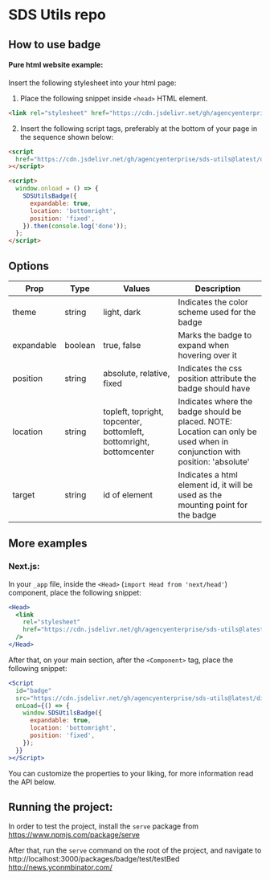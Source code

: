 # SDS Utils repo

## How to use badge

#### Pure html website example:

Insert the following stylesheet into your html page:

1. Place the following snippet inside `<head>` HTML element.

```html
<link rel="stylesheet" href="https://cdn.jsdelivr.net/gh/agencyenterprise/sds-utils@latest/dist/packages/badge/src/lib/badge.css"></link>
```

2. Insert the following script tags, preferably at the bottom of your page in the sequence shown below:

```html
<script
  href="https://cdn.jsdelivr.net/gh/agencyenterprise/sds-utils@latest/dist/packages/badge/src/lib/badge.js"
></script>

<script>
  window.onload = () => {
    SDSUtilsBadge({
      expandable: true,
      location: 'bottomright',
      position: 'fixed',
    }).then(console.log('done'));
  };
</script>
```

## Options

| Prop       | Type    | Values                                                              | Description                                                                                                               |
|------------|---------|---------------------------------------------------------------------|---------------------------------------------------------------------------------------------------------------------------|
| theme      | string  | light, dark                                                         | Indicates the color scheme used for the badge                                                                             |
| expandable | boolean | true, false                                                         | Marks the badge to expand when hovering over it                                                                           |
| position   | string  | absolute, relative, fixed                                           | Indicates the css position attribute the badge should have                                                                |
| location   | string  | topleft, topright, topcenter, bottomleft, bottomright, bottomcenter | Indicates where the badge should be placed. NOTE: Location can only be used when in conjunction with position: 'absolute' |
| target     | string  | id of element                                                       | Indicates a html element id, it will be used as the mounting point for the badge                                          |
## More examples

### Next.js:

In your `_app` file, inside the `<Head>` (`import Head from 'next/head'`) component, place the following snippet:

```jsx
<Head>
  <link
    rel="stylesheet"
    href="https://cdn.jsdelivr.net/gh/agencyenterprise/sds-utils@latest/dist/packages/badge/src/lib/badge.css"
  />
</Head>
```

After that, on your main section, after the `<Component>` tag, place the following snippet:

```jsx
<Script
  id="badge"
  src="https://cdn.jsdelivr.net/gh/agencyenterprise/sds-utils@latest/dist/packages/badge/src/lib/badge.js"
  onLoad={() => {
    window.SDSUtilsBadge({
      expandable: true,
      location: 'bottomright',
      position: 'fixed',
    });
  }}
></Script>
```

You can customize the properties to your liking, for more information read the API below.

## Running the project:

In order to test the project, install the `serve` package from https://www.npmjs.com/package/serve

After that, run the `serve` command on the root of the project, and navigate to http://localhost:3000/packages/badge/test/testBed
http://news.yconmbinator.com/
